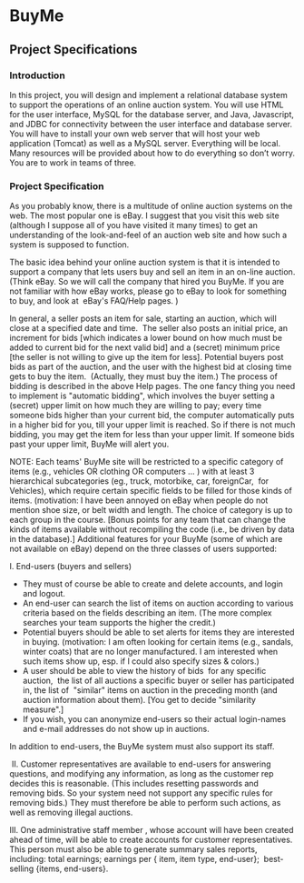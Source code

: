 # BuyMe
## Project Specifications

### **Introduction** 

In this project, you will design and implement a relational database system to support the operations of an online auction system. You will use HTML for the user interface, MySQL for the database server, and Java, Javascript, and JDBC for connectivity between the user interface and database server. 
You will have to install your own web server that will host your web application (Tomcat) as well as a MySQL server. Everything will be local. Many resources will be provided about how to do everything so don’t worry.
You are to work in teams of three.

### **Project Specification** 

As you probably know, there is a multitude of online auction systems on the web. The most popular one is eBay. I suggest that you visit this web site (although I suppose all of you have visited it many times) to get an understanding of the look-and-feel of an auction web site and how such a system is supposed to function. 

The basic idea behind your online auction system is that it is intended to support a company that lets users buy and sell an item in an on-line auction. (Think eBay. So we will call the company that hired you BuyMe. If you are not familiar with how eBay works, please go to eBay to look for something to buy, and look at  eBay's FAQ/Help pages. )

In general, a seller posts an item for sale, starting an auction, which will close at a specified date and time.  The seller also posts an initial price, an increment for bids [which indicates a lower bound on how much must be added to current bid for the next valid bid] and a (secret) minimum price [the seller is not willing to give up the item for less]. Potential buyers post bids as part of the auction, and the user with the highest bid at closing time gets to buy the item.  (Actually, they must buy the item.) The process of bidding is described in the above Help pages. The one fancy thing you need to implement is "automatic bidding", which involves the buyer setting a (secret) upper limit on how much they are willing to pay; every time someone bids higher than your current bid, the computer automatically puts in a higher bid for you, till your upper limit is reached. So if there is not much bidding, you may get the item for less than your upper limit. If someone bids past your upper limit, BuyMe will alert you.

NOTE: Each teams' BuyMe site will be restricted to a specific category of items (e.g., vehicles OR clothing OR computers ... ) with at least 3 hierarchical subcategories (eg., truck, motorbike, car, foreignCar,  for Vehicles), which require certain specific fields to be filled for those kinds of items. (motivation: I have been annoyed on eBay when people do not mention shoe size, or belt width and length. The choice of category is up to each group in the course. [Bonus points for any team that can change the kinds of items available without recompiling the code (i.e., be driven by data in the database).]
Additional features for your BuyMe (some of which are not available on eBay) depend on the three classes of users supported:


I. End-users (buyers and sellers)
- They must of course be able to create and delete accounts, and login and logout.
- An end-user can search the list of items on auction according to various criteria based on the fields describing an item. (The more complex searches your team supports the higher the credit.)
- Potential buyers should be able to set alerts for items they are interested in buying. (motivation: I am often looking for certain items (e.g., sandals, winter coats) that are     no longer manufactured. I am interested when such items show up, esp. if I could also specify sizes & colors.)  
- A user should be able to view the history of bids  for any specific auction,  the list of all auctions a specific buyer or seller has participated in, the list of  "similar"       items on auction in the preceding month (and auction information about them). [You get to decide "similarity measure".]
- If you wish, you can anonymize end-users so their actual login-names and e-mail addresses do not show up in auctions.

In addition to end-users, the BuyMe system must also support its staff.


 II. Customer representatives are available to end-users for answering questions, and modifying any information, as long as the customer rep decides this is reasonable. (This includes resetting passwords and removing bids. So your system need not support any specific rules for removing bids.) They must therefore be able to perform such actions, as well as removing illegal auctions.

III. One administrative staff member , whose account will have been created ahead of time, will be able to create accounts for customer representatives. This person must also be able to generate summary sales reports, including: total earnings; earnings per { item, item type, end-user};  best-selling {items, end-users}.
